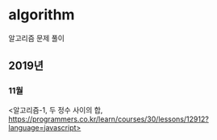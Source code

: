 # algorithm
알고리즘 문제 풀이

## 2019년
### 11월
<알고리즘-1, 두 정수 사이의 합, https://programmers.co.kr/learn/courses/30/lessons/12912?language=javascript>
  
